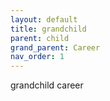 ```yaml
---
layout: default
title: grandchild
parent: child
grand_parent: Career
nav_order: 1
---
```


grandchild career
